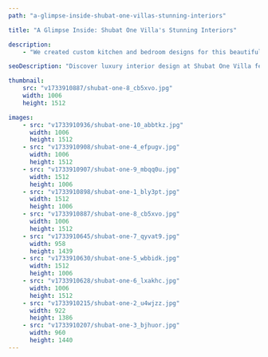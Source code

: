 ```yaml
---
path: "a-glimpse-inside-shubat-one-villas-stunning-interiors"

title: "A Glimpse Inside: Shubat One Villa's Stunning Interiors"

description:
    - "We created custom kitchen and bedroom designs for this beautiful villa. Our team carefully planned each room to match how the owners live. The kitchen has everything needed for cooking great meals, with plenty of space to move around. The bedrooms are quiet and peaceful places to relax. We used high-quality materials and smart design choices to make every room look and feel special. The whole home flows together nicely, making it both beautiful and easy to live in."

seoDescription: "Discover luxury interior design at Shubat One Villa featuring custom kitchens & serene bedrooms. Experience premium materials, smart layouts & elegant living spaces. Transform your home with our expert designers. Create the perfect blend of beauty & functionality."

thumbnail:
    src: "v1733910887/shubat-one-8_cb5xvo.jpg"
    width: 1006
    height: 1512

images:
    - src: "v1733910936/shubat-one-10_abbtkz.jpg"
      width: 1006
      height: 1512
    - src: "v1733910908/shubat-one-4_efpugv.jpg"
      width: 1006
      height: 1512
    - src: "v1733910907/shubat-one-9_mbqq0u.jpg"
      width: 1512
      height: 1006
    - src: "v1733910898/shubat-one-1_bly3pt.jpg"
      width: 1512
      height: 1006
    - src: "v1733910887/shubat-one-8_cb5xvo.jpg"
      width: 1006
      height: 1512
    - src: "v1733910645/shubat-one-7_qyvat9.jpg"
      width: 958
      height: 1439
    - src: "v1733910630/shubat-one-5_wbbidk.jpg"
      width: 1512
      height: 1006
    - src: "v1733910628/shubat-one-6_lxakhc.jpg"
      width: 1006
      height: 1512
    - src: "v1733910215/shubat-one-2_u4wjzz.jpg"
      width: 922
      height: 1386
    - src: "v1733910207/shubat-one-3_bjhuor.jpg"
      width: 960
      height: 1440
---
```

